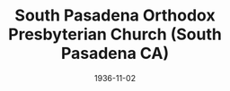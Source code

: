 ---
date: &id001 1936-11-02
end_date: null
location:
  address: null
  city: South Pasadena
  state: CA
minister:
- end: 1939-01-01
  name: Lynne Wade
  start: 1936-11-02
  type: Pastor
- end: 1943-01-01
  name: Russell Piper
  start: 1939-01-01
  type: Pastor
- end: 1944-01-01
  name: Bruce Hunt
  start: 1943-01-01
  type: Supply Pastor
- end: 1948-01-01
  name: Robert Brown
  start: 1944-01-01
  type: Pastor
- end: 1961-01-01
  name: James Moore
  start: 1951-01-01
  type: Pastor
- end: 1965-01-01
  name: Michael Stingley
  start: 1962-01-01
  type: Pastor
- end: 1978-01-01
  name: Sal Solis
  start: 1965-01-01
  type: Pastor
- end: 1982-01-01
  name: David Tickner
  start: 1979-01-01
  type: Pastor
ministers:
- Lynne Wade
- Russell Piper
- Bruce Hunt
- Robert Brown
- James Moore
- Michael Stingley
- Sal Solis
- David Tickner
name: South Pasadena Orthodox Presbyterian Church
names:
- end: 1983-03-20
  name: South Pasadena Orthodox Presbyterian Church
  start: 1936-11-02
origination_date: *id001
raw_data: "AR South Pasadena\n\nSouth Pasadena Orthodox Presbyterian Church  (November\
  \ 2, 1936\u2013March 20, 1983)\nPastors: Lynne Wade, 1936\u201339\nRussell Piper,\
  \ 1939\u201343\nBruce Hunt (Supply), 1943\u201344\nRobert Brown, 1944\u201348\n\
  James Moore, 1951\u201361\nMichael Stingley, 1962\u201365\nSal Solis, 1965\u2013\
  78\nDavid Tickner, 1979\u201382"
received_from: null
states:
- CA
status:
  active: false
  end_date: 1983-03-20
  reason: null
  received_from: null
  withdrawal_to: null
title: South Pasadena Orthodox Presbyterian Church (South Pasadena CA)
year_established:
- 1936

---